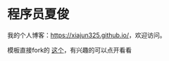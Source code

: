 # 程序员夏俊

我的个人博客：<https://xiajun325.github.io/>，欢迎访问。

模板直接fork的 [这个](https://github.com/mzlogin/mzlogin.github.io)，有兴趣的可以点开看看